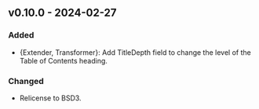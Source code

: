 ## v0.10.0 - 2024-02-27
### Added
- {Extender, Transformer}: Add TitleDepth field to change the level of the Table of Contents heading.
### Changed
- Relicense to BSD3.
